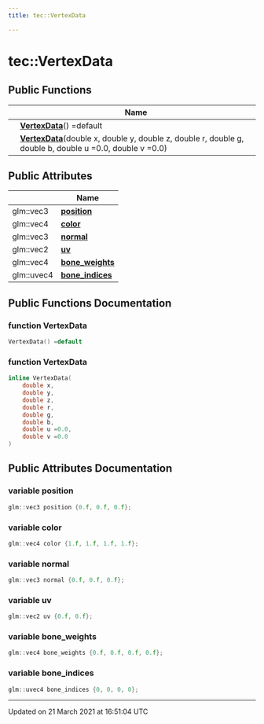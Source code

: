 ```yaml
---
title: tec::VertexData

---
```


# tec::VertexData



## Public Functions

|                | Name           |
| -------------- | -------------- |
| | **[VertexData](/engine/Classes/structtec_1_1_vertex_data/#function-vertexdata)**() =default |
| | **[VertexData](/engine/Classes/structtec_1_1_vertex_data/#function-vertexdata)**(double x, double y, double z, double r, double g, double b, double u =0.0, double v =0.0) |

## Public Attributes

|                | Name           |
| -------------- | -------------- |
| glm::vec3 | **[position](/engine/Classes/structtec_1_1_vertex_data/#variable-position)**  |
| glm::vec4 | **[color](/engine/Classes/structtec_1_1_vertex_data/#variable-color)**  |
| glm::vec3 | **[normal](/engine/Classes/structtec_1_1_vertex_data/#variable-normal)**  |
| glm::vec2 | **[uv](/engine/Classes/structtec_1_1_vertex_data/#variable-uv)**  |
| glm::vec4 | **[bone_weights](/engine/Classes/structtec_1_1_vertex_data/#variable-bone_weights)**  |
| glm::uvec4 | **[bone_indices](/engine/Classes/structtec_1_1_vertex_data/#variable-bone_indices)**  |

## Public Functions Documentation

### function VertexData

```cpp
VertexData() =default
```


### function VertexData

```cpp
inline VertexData(
    double x,
    double y,
    double z,
    double r,
    double g,
    double b,
    double u =0.0,
    double v =0.0
)
```


## Public Attributes Documentation

### variable position

```cpp
glm::vec3 position {0.f, 0.f, 0.f};
```


### variable color

```cpp
glm::vec4 color {1.f, 1.f, 1.f, 1.f};
```


### variable normal

```cpp
glm::vec3 normal {0.f, 0.f, 0.f};
```


### variable uv

```cpp
glm::vec2 uv {0.f, 0.f};
```


### variable bone_weights

```cpp
glm::vec4 bone_weights {0.f, 0.f, 0.f, 0.f};
```


### variable bone_indices

```cpp
glm::uvec4 bone_indices {0, 0, 0, 0};
```


-------------------------------

Updated on 21 March 2021 at 16:51:04 UTC